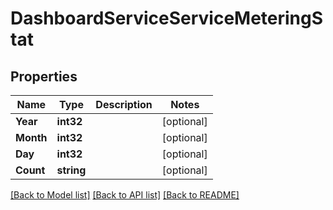 # DashboardServiceServiceMeteringStat

## Properties

Name | Type | Description | Notes
------------ | ------------- | ------------- | -------------
**Year** | **int32** |  | [optional] 
**Month** | **int32** |  | [optional] 
**Day** | **int32** |  | [optional] 
**Count** | **string** |  | [optional] 

[[Back to Model list]](../README.md#documentation-for-models) [[Back to API list]](../README.md#documentation-for-api-endpoints) [[Back to README]](../README.md)



